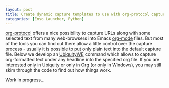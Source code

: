 ```yaml
---
layout: post
title: Create dynamic capture templates to use with org-protocol capture. In Windows!
categories: [Enso Launcher, Python]
---
```



[org-protocol](https://orgmode.org/manual/Protocols.html) offers a nice possibility to capture URLs 
along with some selected text from many web-browsers into Emacs [org-mode](https://orgmode.org/) files. 
But most of the tools you can find out there allow a little control over the capture process - usually 
it is possible to put only plain text into the default capture file. Below we develop an 
[UbiquityWE](https://gchristensen.github.io/ubiquitywe/) command which allows to capture 
org-formatted text under any headline into the specified org file. If you are interested only in Ubiquity
or only in Org (or only in Windows), you may still skim through the code to find out how things work.


Work in progress...
